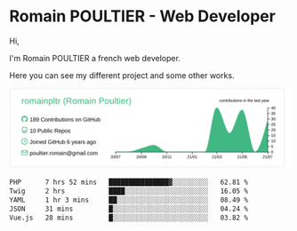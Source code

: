 # Romain POULTIER - Web Developer

Hi,

I'm Romain POULTIER a french web developer.

Here you can see my different project and some other works.



[![](https://raw.githubusercontent.com/romainpltr/romainpltr/master/profile-summary-card-output/vue/0-profile-details.svg)](https://github.com/vn7n24fzkq/github-profile-summary-cards)

<!--START_SECTION:waka-->
```text
PHP      7 hrs 52 mins   ███████████████▓░░░░░░░░░   62.81 % 
Twig     2 hrs           ████░░░░░░░░░░░░░░░░░░░░░   16.05 % 
YAML     1 hr 3 mins     ██░░░░░░░░░░░░░░░░░░░░░░░   08.49 % 
JSON     31 mins         █░░░░░░░░░░░░░░░░░░░░░░░░   04.24 % 
Vue.js   28 mins         █░░░░░░░░░░░░░░░░░░░░░░░░   03.82 % 
```
<!--END_SECTION:waka-->
